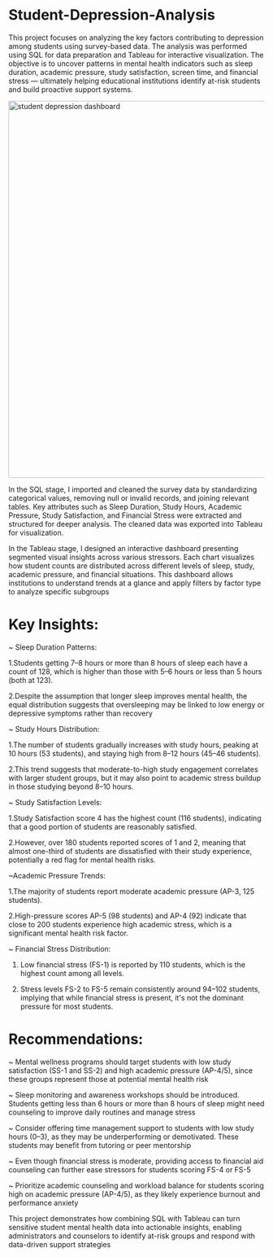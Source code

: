 # Student-Depression-Analysis

This project focuses on analyzing the key factors contributing to depression among students using survey-based data. The analysis was performed using SQL for data preparation and Tableau for interactive visualization. The objective is to uncover patterns in mental health indicators such as sleep duration, academic pressure, study satisfaction, screen time, and financial stress — ultimately helping educational institutions identify at-risk students and build proactive support systems.

<img width="741" alt="student depression dashboard" src="https://github.com/user-attachments/assets/fe39de80-1701-4699-b06b-020e62292e03" />


In the SQL stage, I imported and cleaned the survey data by standardizing categorical values, removing null or invalid records, and joining relevant tables. Key attributes such as Sleep Duration, Study Hours, Academic Pressure, Study Satisfaction, and Financial Stress were extracted and structured for deeper analysis. The cleaned data was exported into Tableau for visualization.

In the Tableau stage, I designed an interactive dashboard presenting segmented visual insights across various stressors. Each chart visualizes how student counts are distributed across different levels of sleep, study, academic pressure, and financial situations. This dashboard allows institutions to understand trends at a glance and apply filters by factor type to analyze specific subgroups

# Key Insights:
~ Sleep Duration Patterns:

1.Students getting 7–8 hours or more than 8 hours of sleep each have a count of 128, which is higher than those with 5–6 hours or less than 5 hours (both at 123).

2.Despite the assumption that longer sleep improves mental health, the equal distribution suggests that oversleeping may be linked to low energy or depressive                 symptoms rather than recovery

~ Study Hours Distribution:

1.The number of students gradually increases with study hours, peaking at 10 hours (53 students), and staying high from 8–12 hours (45–46 students).

2.This trend suggests that moderate-to-high study engagement correlates with larger student groups, but it may also point to academic stress buildup in those                   studying beyond 8–10 hours.

~ Study Satisfaction Levels:

1.Study Satisfaction score 4 has the highest count (116 students), indicating that a good portion of students are reasonably satisfied.

2.However, over 180 students reported scores of 1 and 2, meaning that almost one-third of students are dissatisfied with their study experience, potentially a                  red flag for mental health risks.

~Academic Pressure Trends:

1.The majority of students report moderate academic pressure (AP-3, 125 students).

2.High-pressure scores AP-5 (98 students) and AP-4 (92) indicate that close to 200 students experience high academic stress, which is a significant mental health               risk factor.

~ Financial Stress Distribution:

1. Low financial stress (FS-1) is reported by 110 students, which is the highest count among all levels.

2. Stress levels FS-2 to FS-5 remain consistently around 94–102 students, implying that while financial stress is present, it's not the dominant pressure for most                students.

# Recommendations:
~ Mental wellness programs should target students with low study satisfaction (SS-1 and SS-2) and high academic pressure (AP-4/5), since these groups represent those at potential mental health risk

~ Sleep monitoring and awareness workshops should be introduced. Students getting less than 6 hours or more than 8 hours of sleep might need counseling to improve daily routines and manage stress

~ Consider offering time management support to students with low study hours (0–3), as they may be underperforming or demotivated. These students may benefit from tutoring or peer mentorship

~ Even though financial stress is moderate, providing access to financial aid counseling can further ease stressors for students scoring FS-4 or FS-5

~ Prioritize academic counseling and workload balance for students scoring high on academic pressure (AP-4/5), as they likely experience burnout and performance anxiety

This project demonstrates how combining SQL with Tableau can turn sensitive student mental health data into actionable insights, enabling administrators and counselors to identify at-risk groups and respond with data-driven support strategies
